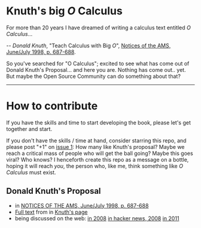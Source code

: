 #  Knuth's big _O_ Calculus

For more than 20 years I have dreamed of writing a calculus text entitled _O Calculus_...

-- _Donald Knuth_, "Teach Calculus with Big _O_", [Notices of the AMS, June/July 1998, p. 687-688](https://www.ams.org/notices/199806/commentary.pdf).   


So you've searched for "O Calculus"; excited to see what has come out of Donald Knuth's Proposal... and here you are.  Nothing has come out.. yet.  But maybe the Open Source Community can do something about that?  

---
# How to contribute

If you have the skills and time to start developing the book, please let's get together and start.  

If you don't have the skills / time at hand, consider starring this repo, and please post "+1" on [issue 1](https://github.com/Alex-Linhares/Knuths-O-Calculus/issues): How many like Knuth's proposal?  Maybe we reach a critical mass of people who will get the ball going? Maybe this goes viral?  Who knows?  I henceforth create this repo as a message on a bottle, hoping it will reach _you_, the person who, like me, think something like _O Calculus_ must exist.


Donald Knuth's Proposal
---

* in [NOTICES OF THE AMS, June/July 1998, p. 687-688](https://www.ams.org/notices/199806/commentary.pdf)
* [Full text](/big-Oh-Calculus.pdf) from in [Knuth's page](https://www-cs-faculty.stanford.edu/~knuth/calc)
* being discussed on the web:
    [in 2008](https://micromath.wordpress.com/2008/04/14/donald-knuth-calculus-via-o-notation/)
    [in hacker news, 2008](https://news.ycombinator.com/item?id=163177)
    [in 2011](https://texnicalstuff.blogspot.com/2011/05/big-o-notation-for-calculus.html)
    
    
[](p1.png)
[](p2.png)
[](p3.png)
